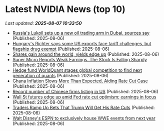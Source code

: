 # Latest NVIDIA News (top 10)
_Last updated: **2025-08-07 10:33:50**_

- [Russia's Lukoil sets up a new oil trading arm in Dubai, sources say](https://biztoc.com/x/d7d137b10bfce748) (Published: 2025-08-06)
- [Hungary's Richter says some US exports face tariff challenges, but flagship drug exempt](https://biztoc.com/x/3f8ff71bf778375a) (Published: 2025-08-06)
- [Shares gain around the world, yields edge up](https://biztoc.com/x/9f28e6424d4728c3) (Published: 2025-08-06)
- [Super Micro Reports Weak Earnings. The Stock Is Falling Sharply](https://biztoc.com/x/7fabadeddb096123) (Published: 2025-08-06)
- [Hedge fund WorldQuant stages global competition to find next generation of quants](https://biztoc.com/x/7811072614c7a706) (Published: 2025-08-06)
- [Ghana Inflation Slows More Than Expected, Aiding Rate Cut Case](https://biztoc.com/x/8eacff7f2df481f0) (Published: 2025-08-06)
- [Record number of Chinese firms listing in US](https://biztoc.com/x/050d2ca51c72315b) (Published: 2025-08-06)
- [Wall St futures edge up amid Fed rate cut optimism; earnings in focus](https://biztoc.com/x/1b2a0dec13c82e05) (Published: 2025-08-06)
- [Traders Ramp Up Bets That Trump Will Get His Rate Cuts](https://biztoc.com/x/916492cb0748f4d5) (Published: 2025-08-06)
- [Walt Disney's ESPN to exclusively house WWE events from next year](https://biztoc.com/x/12f0a6f42fa86e48) (Published: 2025-08-06)
